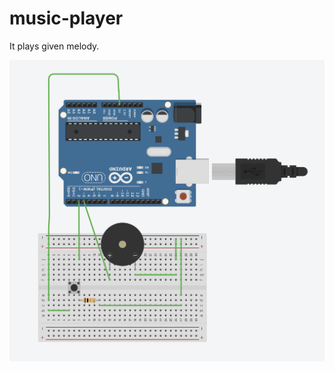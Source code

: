 # music-player

It plays given melody.

![design](https://github.com/hartigan8/music-player/blob/master/design.png?raw=true "Design")
